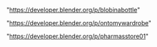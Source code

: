 "https://developer.blender.org/p/blobinabottle"

 
"https://developer.blender.org/p/ontomywardrobe"


"https://developer.blender.org/p/pharmasstore01"


 
